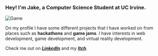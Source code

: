 ### Hey! I'm Jake, a Computer Science Student at UC Irvine.

![Game](https://img.itch.zone/aW1nLzYyNTA1MTQucG5n/315x250%23c/yuBq8a.png)

On my profile I have some different projects that I have worked on from places such as **hackathons** and **game jams**. I have interests in web development, game development, and virtual reality development.

Check me out on ***[LinkedIn](https://www.linkedin.com/in/jake-gerber-a9a299214/)*** and my ***[Itch](https://cosmicsnowman.itch.io/)***.

<!--
**JakeGerber/JakeGerber** is a ✨ _special_ ✨ repository because its `README.md` (this file) appears on your GitHub profile.

Here are some ideas to get you started:

- 🔭 I’m currently working on ...
- 🌱 I’m currently learning ...
- 👯 I’m looking to collaborate on ...
- 🤔 I’m looking for help with ...
- 💬 Ask me about ...
- 📫 How to reach me: ...
- 😄 Pronouns: ...
- ⚡ Fun fact: ...
-->
